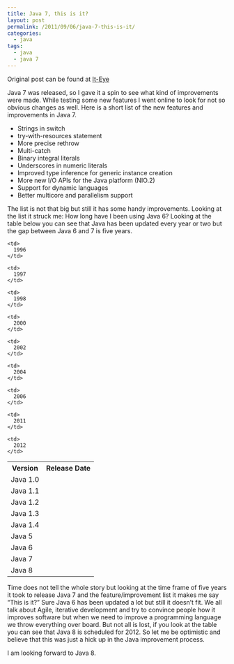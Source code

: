 ```yaml
---
title: Java 7, this is it?
layout: post
permalink: /2011/09/06/java-7-this-is-it/
categories:
  - java
tags:
  - java
  - java 7
---
```

Original post can be found at [It-Eye][1]

Java 7 was released, so I gave it a spin to see what kind of improvements were made. While testing some new features I went online to look for not so obvious changes as well. Here is a short list of the new features and improvements in Java 7.<!--more-->

  * Strings in switch 
  * try-with-resources statement 
  * More precise rethrow 
  * Multi-catch 
  * Binary integral literals 
  * Underscores in numeric literals 
  * Improved type inference for generic instance creation 
  * More new I/O APIs for the Java platform (NIO.2) 
  * Support for dynamic languages 
  * Better multicore and parallelism support 

The list is not that big but still it has some handy improvements. Looking at the list it struck me: How long have I been using Java 6? Looking at the table below you can see that Java has been updated every year or two but the gap between Java 6 and 7 is five years. 

<table>
  <th>
    Version
  </th>
  
  <th>
    Release Date
  </th>
  
  <tr>
    <td>
      Java 1.0
    </td>
    
    <td>
      1996
    </td>
  </tr>
  
  <tr>
    <td>
      Java 1.1
    </td>
    
    <td>
      1997
    </td>
  </tr>
  
  <tr>
    <td>
      Java 1.2
    </td>
    
    <td>
      1998
    </td>
  </tr>
  
  <tr>
    <td>
      Java 1.3
    </td>
    
    <td>
      2000
    </td>
  </tr>
  
  <tr>
    <td>
      Java 1.4
    </td>
    
    <td>
      2002
    </td>
  </tr>
  
  <tr>
    <td>
      Java 5
    </td>
    
    <td>
      2004
    </td>
  </tr>
  
  <tr>
    <td>
      Java 6
    </td>
    
    <td>
      2006
    </td>
  </tr>
  
  <tr>
    <td>
      Java 7
    </td>
    
    <td>
      2011
    </td>
  </tr>
  
  <tr>
    <td>
      Java 8
    </td>
    
    <td>
      2012
    </td>
  </tr>
</table>

Time does not tell the whole story but looking at the time frame of five years it took to release Java 7 and the feature/improvement list it makes me say “This is it?” Sure Java 6 has been updated a lot but still it doesn&#8217;t fit. We all talk about Agile, iterative development and try to convince people how it improves software but when we need to improve a programming language we throw everything over board. But not all is lost, if you look at the table you can see that Java 8 is scheduled for 2012. So let me be optimistic and believe that this was just a hick up in the Java improvement process. 

I am looking forward to Java 8.

 [1]: http://www.it-eye.nl/2011/09/06/java-7-this-is-it/
